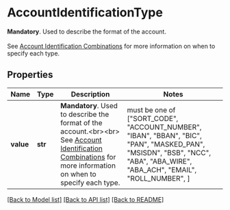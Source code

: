 # AccountIdentificationType

__Mandatory__. Used to describe the format of the account.<br><br> See [Account Identification Combinations](https://docs.yapily.com/pages/key-concepts/payments/payment-execution/intro-to-payment-execution/#account-identifications-combinations) for more information on when to specify each type.

## Properties
Name | Type | Description | Notes
------------ | ------------- | ------------- | -------------
**value** | **str** | __Mandatory__. Used to describe the format of the account.&lt;br&gt;&lt;br&gt; See [Account Identification Combinations](https://docs.yapily.com/pages/key-concepts/payments/payment-execution/intro-to-payment-execution/#account-identifications-combinations) for more information on when to specify each type. |  must be one of ["SORT_CODE", "ACCOUNT_NUMBER", "IBAN", "BBAN", "BIC", "PAN", "MASKED_PAN", "MSISDN", "BSB", "NCC", "ABA", "ABA_WIRE", "ABA_ACH", "EMAIL", "ROLL_NUMBER", ]

[[Back to Model list]](../README.md#documentation-for-models) [[Back to API list]](../README.md#documentation-for-api-endpoints) [[Back to README]](../README.md)


